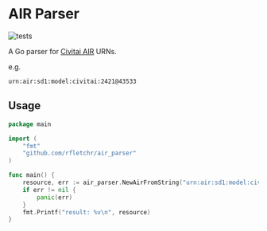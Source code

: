# AIR Parser
![tests](https://github.com/rfletchr/air_parser/actions/workflows/go.yml/badge.svg)

A Go parser for [Civitai AIR](https://developer.civitai.com/docs/getting-started/ai-resource-identifier) URNs.

e.g. 
```
urn:air:sd1:model:civitai:2421@43533
```


## Usage 
```go
package main

import (
    "fmt"
    "github.com/rfletchr/air_parser"
)

func main() {
    resource, err := air_parser.NewAirFromString("urn:air:sd1:model:civitai:2421@43533")
    if err != nil {
        panic(err)
    }
    fmt.Printf("result: %v\n", resource)
}
```



